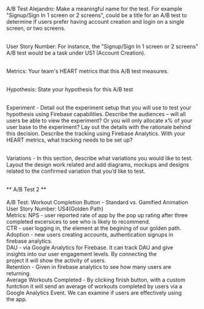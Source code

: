 A/B Test Alejandro:  Make a meaningful name for the test. For example  "Signup/Sign In 1 screen or 2 screens", could be a title for an A/B test to determine if users prefer having account creation and login on a single screen, or two screens.

<br>User Story Number: For instance, the "Signup/Sign In 1 screen or 2 screens" A/B test would be a task under US1 (Account Creation). 

<br>Metrics:  Your team's HEART metrics that this A/B test measures.

<br>Hypothesis: State your hypothesis for this A/B test


<br>Experiment - Detail out the experiment setup that you will use to test your hypothesis using Firebase capabilities. Describe the audiences – will all users be able to view the experiment? Or you will only allocate x% of your user base to the experiment? Lay out the details with the rationale behind this decision. Describe the tracking using Firebase Analytics. With your HEART metrics, what tracking needs to be set up? 

<br>Variations - In this section, describe what variations you would like to test. Layout the design work related and add diagrams, mockups and designs related to the confirmed variation that you’d like to test.

<br> ** A/B Test 2 **
<br> 
<br> A/B Test: Workout Completion Button - Standard vs. Gamified Animation 
<br> User Story Number: US4(Golden Path)
<br> Metrics: NPS - user reported rate of app by the pop up rating after three     <br>                completed excersices to see who is likely to recommend. 
<br>          CTR - user logging in, the element at the begining of our golden path. 
<br>          Adoption - new users creating accounts, authentication signups in
<br>                     firebase analytics.
<br>          DAU - via Google Analytics for Firebase. It can track DAU and give
<br>                insights into our user engagement levels. By connecting the 
<br>                project it  will show the activity of users.
<br>          Retention - Given in firebase analytics to see how many users are 
<br>                      returning. 
<br>          Average Workouts Completed - By clicking finish button, with a custom <br>          funtction it will send an average of workouts completed by users via a <br>          Google Analytics Event. We can examine if users are effectively using <br>          the app. 
